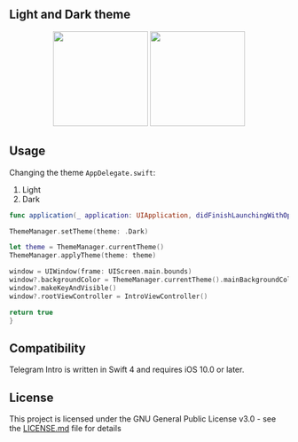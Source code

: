 ## Light and Dark theme
<p align="center">
<img src="https://raw.githubusercontent.com/dworkinnbarimen/telegram_login/master/Resources/dark_login.gif" width="171"/>
<img src="https://raw.githubusercontent.com/dworkinnbarimen/telegram_login/master/Resources/light_login.gif" width="171"/>
</p>

## Usage
Changing the theme `AppDelegate.swift`:
1) Light
2) Dark

``` swift
func application(_ application: UIApplication, didFinishLaunchingWithOptions launchOptions: [UIApplicationLaunchOptionsKey: Any]?) -> Bool {

ThemeManager.setTheme(theme: .Dark)

let theme = ThemeManager.currentTheme()
ThemeManager.applyTheme(theme: theme)

window = UIWindow(frame: UIScreen.main.bounds)
window?.backgroundColor = ThemeManager.currentTheme().mainBackgroundColor
window?.makeKeyAndVisible()
window?.rootViewController = IntroViewController()

return true
}
```
## Compatibility
Telegram Intro is written in Swift 4 and requires iOS 10.0 or later.

## License
This project is licensed under the GNU General Public License v3.0 - see the [LICENSE.md](https://github.com/dworkinnbarimen/telegram_intro/blob/master/LICENSE) file for details
